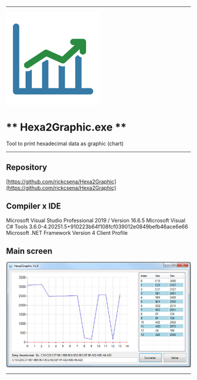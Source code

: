 ----
  
  ![logo](./Hexa2Graphic/Resources/logoPictureBox.Image.png)
  
  # ** Hexa2Graphic.exe **
  
  Tool to print hexadecimal data as graphic (chart)
  
----
  
## Repository
  
  [https://github.com/rickcsena/Hexa2Graphic](https://github.com/rickcsena/Hexa2Graphic)
  
 ## Compiler x IDE
  
  Microsoft Visual Studio Professional 2019 / Version 16.6.5
  Microsoft Visual C# Tools 3.6.0-4.20251.5+910223b64f108fcf039012e0849befb46ace6e66 
  Microsoft .NET Framework Version 4 Client Profile
  
## Main screen
  
  ![main](./Hexa2Graphic/Resources/Hexa2Graphic.png)
  
----
  